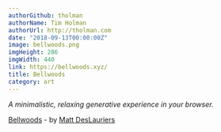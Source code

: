 ```yaml
---
authorGithub: tholman
authorName: Tim Holman
authorUrl: http://tholman.com
date: "2018-09-13T00:00:00Z"
image: bellwoods.png
imgHeight: 286
imgWidth: 440
link: https://bellwoods.xyz/
title: Bellwoods
category: art
---
```


_A minimalistic, relaxing generative experience in your browser._

[Bellwoods](https://bellwoods.xyz/) - by [Matt DesLauriers](https://www.instagram.com/mattdesl_art/)
